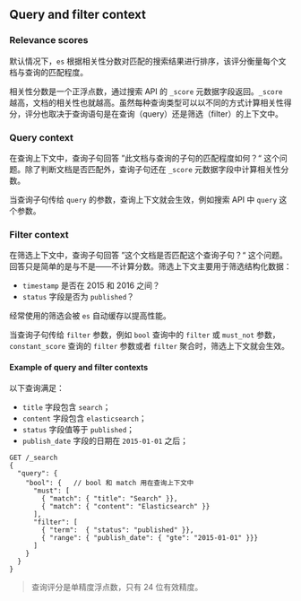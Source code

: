 ## Query and filter context

### Relevance scores

默认情况下，`es` 根据相关性分数对匹配的搜索结果进行排序，该评分衡量每个文档与查询的匹配程度。

相关性分数是一个正浮点数，通过搜索 API 的 `_score` 元数据字段返回。`_score` 越高，文档的相关性也就越高。虽然每种查询类型可以以不同的方式计算相关性得分，评分也取决于查询语句是在查询（query）还是筛选（filter）的上下文中。

### Query context

在查询上下文中，查询子句回答 ”此文档与查询的子句的匹配程度如何？“ 这个问题。除了判断文档是否匹配外，查询子句还在 `_score` 元数据字段中计算相关性分数。

当查询子句传给 `query` 的参数，查询上下文就会生效，例如搜索 API 中 `query` 这个参数。

### Filter context

在筛选上下文中，查询子句回答 ”这个文档是否匹配这个查询子句？“ 这个问题。回答只是简单的是与不是——不计算分数。筛选上下文主要用于筛选结构化数据：

- `timestamp` 是否在 2015 和 2016 之间？
- `status` 字段是否为 `published`？

经常使用的筛选会被 `es` 自动缓存以提高性能。

当查询子句传给 `filter` 参数，例如 `bool` 查询中的 `filter` 或 `must_not` 参数，`constant_score` 查询的 `filter` 参数或者 `filter` 聚合时，筛选上下文就会生效。

#### Example of query and filter contexts

以下查询满足：

- `title` 字段包含 `search`；
- `content` 字段包含 `elasticsearch`；
- `status` 字段值等于 `published`；
- `publish_date` 字段的日期在 `2015-01-01` 之后；

```
GET /_search
{
  "query": { 
    "bool": { 	// bool 和 match 用在查询上下文中
      "must": [
        { "match": { "title": "Search" }},
        { "match": { "content": "Elasticsearch" }}
      ],
      "filter": [ 
        { "term":  { "status": "published" }},
        { "range": { "publish_date": { "gte": "2015-01-01" }}}
      ]
    }
  }
}
```

> 查询评分是单精度浮点数，只有 24 位有效精度。
